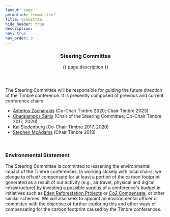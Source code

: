 ```yaml
---
layout: page
permalink: /committee/
title: Committee
hide_header: true
description: 
nav: true
nav_order: 3
---
```


<header class="post-header"> 
    <h3 class="post-title">Steering Committee</h3>
    <p class="post-description">{{ page.description }}</p>
</header>

The Steering Committee will be responsible for guiding the future direction of the Timbre conference. It is presently composed of previous and current conference chairs.

* [Asterios Zacharakis](https://asteriszacharakis.wixsite.com/science) (Co-Chair Timbre 2020; Chair Timbre 2023)
* [Charalampos Saitis](http://comma.eecs.qmul.ac.uk/) (Chair of the Steering Committee; Co-Chair Timbre 2017, 2020)
* [Kai Siedenburg](https://uol.de/en/music-perception) (Co-Chair Timbre 2017, 2020)
* [Stephen McAdams](https://www.mcgill.ca/mpcl/) (Chair Timbre 2018)

<br>
<h3>Environmental Statement</h3>

The Steering Committee is committed to lessening the environmental impact of the Timbre conferences. In working closely with local chairs, we pledge to offset/ compensate for at least a portion of the carbon footprint generated as a result of our activity (e.g., air travel, physical and digital infrastructure) by investing a possible surplus of a conference's budget in initiatives such as [Eden Reforestation Projects](https://www.edenprojects.org/) or [Co2 Compensate](https://www.co2compensate.org/home), or other similar schemes. We will also seek to appoint an environmental officer or committee with the objective of further exploring this and other ways of compensating for the carbon footprint caused by the Timbre conferences. 

<!-- * The Timbre Conference diversity statement (coming soon) -->
<!-- * The Timbre Conference environment statement (coming soon) -->
